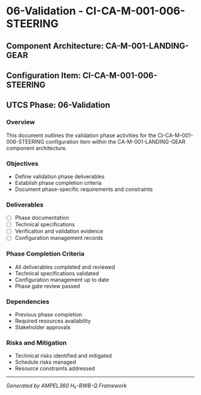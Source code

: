 # 06-Validation - CI-CA-M-001-006-STEERING

## Component Architecture: CA-M-001-LANDING-GEAR
## Configuration Item: CI-CA-M-001-006-STEERING
## UTCS Phase: 06-Validation

### Overview
This document outlines the validation phase activities for the CI-CA-M-001-006-STEERING configuration item within the CA-M-001-LANDING-GEAR component architecture.

### Objectives
- Define validation phase deliverables
- Establish phase completion criteria
- Document phase-specific requirements and constraints

### Deliverables
- [ ] Phase documentation
- [ ] Technical specifications
- [ ] Verification and validation evidence
- [ ] Configuration management records

### Phase Completion Criteria
- All deliverables completed and reviewed
- Technical specifications validated
- Configuration management up to date
- Phase gate review passed

### Dependencies
- Previous phase completion
- Required resources availability
- Stakeholder approvals

### Risks and Mitigation
- Technical risks identified and mitigated
- Schedule risks managed
- Resource constraints addressed

---
*Generated by AMPEL360 H₂-BWB-Q Framework*
